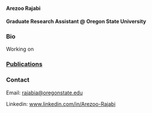 


#### Arezoo Rajabi
#### Graduate Research Assistant @ Oregon State University

### Bio

Working on

### [Publications](/Publications/papers.md)

###  Contact

Email: rajabia@oregonstate.edu

Linkedin: www.linkedin.com/in/Arezoo-Rajabi
